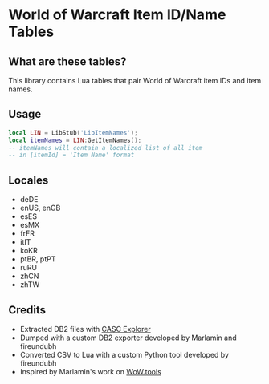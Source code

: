 # World of Warcraft Item ID/Name Tables

## What are these tables?

This library contains Lua tables that pair World of Warcraft item IDs and item names.

## Usage

```lua
local LIN = LibStub('LibItemNames');
local itemNames = LIN:GetItemNames();
-- itemNames will contain a localized list of all item 
-- in [itemId] = 'Item Name' format
```

## Locales

- deDE
- enUS, enGB
- esES
- esMX
- frFR
- itIT
- koKR
- ptBR, ptPT
- ruRU
- zhCN
- zhTW

## Credits

- Extracted DB2 files with [CASC Explorer](https://github.com/WoW-Tools/CASCExplorer)
- Dumped with a custom DB2 exporter developed by Marlamin and fireundubh
- Converted CSV to Lua with a custom Python tool developed by fireundubh
- Inspired by Marlamin's work on [WoW.tools](https://wow.tools/dbc/?dbc=itemsparse)
